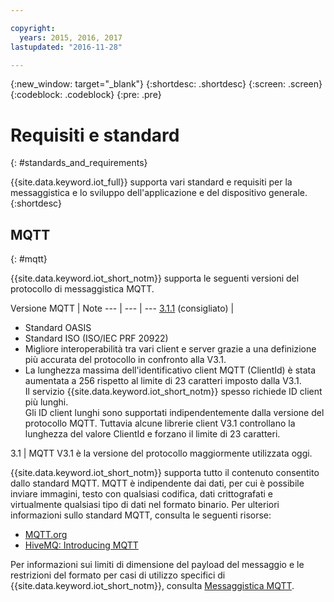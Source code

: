 ```yaml
---

copyright:
  years: 2015, 2016, 2017
lastupdated: "2016-11-28"

---
```


{:new_window: target="\_blank"}
{:shortdesc: .shortdesc}
{:screen: .screen}
{:codeblock: .codeblock}
{:pre: .pre}
# Requisiti e standard
{: #standards_and_requirements}

{{site.data.keyword.iot_full}} supporta vari standard e requisiti per la messaggistica e lo sviluppo dell'applicazione e del dispositivo generale.
{:shortdesc}


<!-- ## Blockchain
{: #blockchain}

{{site.data.keyword.iot_short_notm}} supports the following versions of the Hyperledger fabric:
- 0.5

## Python
{: #python}

Support for MQTT over SSL requires at least Python v2.7.9 or v3.4, and OpenSSL v1.0.1.
-->

## MQTT
{: #mqtt}

{{site.data.keyword.iot_short_notm}} supporta le seguenti versioni del protocollo di messaggistica MQTT.

Versione MQTT | Note
--- | --- | ---
[3.1.1](https://www.oasis-open.org/standards#mqttv3.1.1) (consigliato)  | <ul><li>Standard OASIS<li>Standard ISO (ISO/IEC PRF 20922) <li>Migliore interoperabilità tra vari client e server grazie a una definizione più accurata del protocollo in confronto alla V3.1.   <li>La lunghezza massima dell'identificativo client MQTT (ClientId) è stata aumentata a 256 rispetto al limite di 23 caratteri imposto dalla V3.1. </br>Il servizio {{site.data.keyword.iot_short_notm}} spesso richiede ID client più lunghi. </br>Gli ID client lunghi sono supportati indipendentemente dalla versione del protocollo MQTT. Tuttavia alcune librerie client V3.1 controllano la lunghezza del valore ClientId e forzano il limite di 23 caratteri.</ul>
3.1 | MQTT V3.1 è la versione del protocollo maggiormente utilizzata oggi.

{{site.data.keyword.iot_short_notm}} supporta tutto il contenuto consentito dallo standard MQTT. MQTT è indipendente dai dati, per cui è possibile inviare immagini, testo con qualsiasi codifica, dati crittografati e virtualmente qualsiasi tipo di dati nel formato binario. Per ulteriori informazioni sullo standard MQTT, consulta le seguenti risorse:
- [MQTT.org](http://mqtt.org/)
- [HiveMQ: Introducing MQTT](http://www.hivemq.com/blog/mqtt-essentials-part-1-introducing-mqtt)

Per informazioni sui limiti di dimensione del payload del messaggio e le restrizioni del formato per casi di utilizzo specifici di {{site.data.keyword.iot_short_notm}}, consulta [Messaggistica MQTT](mqtt/index.html).
